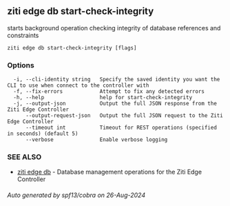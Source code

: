 ## ziti edge db start-check-integrity

starts background operation checking integrity of database references and constraints

```
ziti edge db start-check-integrity [flags]
```

### Options

```
  -i, --cli-identity string   Specify the saved identity you want the CLI to use when connect to the controller with
  -f, --fix-errors            Attempt to fix any detected errors
  -h, --help                  help for start-check-integrity
  -j, --output-json           Output the full JSON response from the Ziti Edge Controller
      --output-request-json   Output the full JSON request to the Ziti Edge Controller
      --timeout int           Timeout for REST operations (specified in seconds) (default 5)
      --verbose               Enable verbose logging
```

### SEE ALSO

* [ziti edge db](../db.md)	 - Database management operations for the Ziti Edge Controller

###### Auto generated by spf13/cobra on 26-Aug-2024
